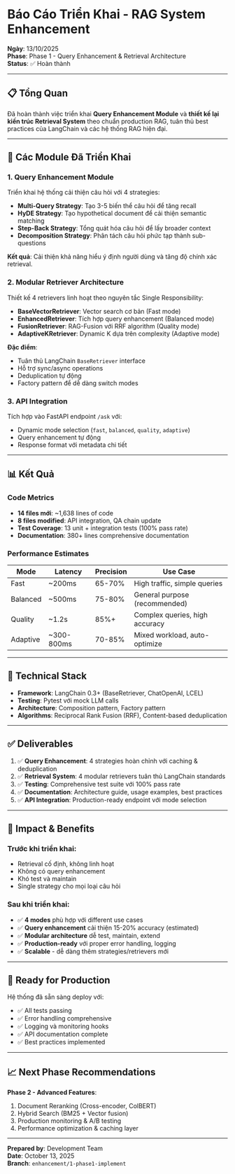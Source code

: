 # Báo Cáo Triển Khai - RAG System Enhancement

**Ngày**: 13/10/2025  
**Phase**: Phase 1 - Query Enhancement & Retrieval Architecture  
**Status**: ✅ Hoàn thành

---

## 📋 Tổng Quan

Đã hoàn thành việc triển khai **Query Enhancement Module** và **thiết kế lại kiến trúc Retrieval System** theo chuẩn production RAG, tuân thủ best practices của LangChain và các hệ thống RAG hiện đại.

---

## 🎯 Các Module Đã Triển Khai

### 1. Query Enhancement Module

Triển khai hệ thống cải thiện câu hỏi với 4 strategies:

- **Multi-Query Strategy**: Tạo 3-5 biến thể câu hỏi để tăng recall
- **HyDE Strategy**: Tạo hypothetical document để cải thiện semantic matching
- **Step-Back Strategy**: Tổng quát hóa câu hỏi để lấy broader context
- **Decomposition Strategy**: Phân tách câu hỏi phức tạp thành sub-questions

**Kết quả**: Cải thiện khả năng hiểu ý định người dùng và tăng độ chính xác retrieval.

### 2. Modular Retriever Architecture

Thiết kế 4 retrievers linh hoạt theo nguyên tắc Single Responsibility:

- **BaseVectorRetriever**: Vector search cơ bản (Fast mode)
- **EnhancedRetriever**: Tích hợp query enhancement (Balanced mode)
- **FusionRetriever**: RAG-Fusion với RRF algorithm (Quality mode)
- **AdaptiveKRetriever**: Dynamic K dựa trên complexity (Adaptive mode)

**Đặc điểm**:
- Tuân thủ LangChain `BaseRetriever` interface
- Hỗ trợ sync/async operations
- Deduplication tự động
- Factory pattern để dễ dàng switch modes

### 3. API Integration

Tích hợp vào FastAPI endpoint `/ask` với:
- Dynamic mode selection (`fast`, `balanced`, `quality`, `adaptive`)
- Query enhancement tự động
- Response format với metadata chi tiết

---

## 📊 Kết Quả

### Code Metrics
- **14 files mới**: ~1,638 lines of code
- **8 files modified**: API integration, QA chain update
- **Test Coverage**: 13 unit + integration tests (100% pass rate)
- **Documentation**: 380+ lines comprehensive documentation

### Performance Estimates
| Mode | Latency | Precision | Use Case |
|------|---------|-----------|----------|
| Fast | ~200ms | 65-70% | High traffic, simple queries |
| Balanced | ~500ms | 75-80% | General purpose (recommended) |
| Quality | ~1.2s | 85%+ | Complex queries, high accuracy |
| Adaptive | ~300-800ms | 70-85% | Mixed workload, auto-optimize |

---

## 🔧 Technical Stack

- **Framework**: LangChain 0.3+ (BaseRetriever, ChatOpenAI, LCEL)
- **Testing**: Pytest với mock LLM calls
- **Architecture**: Composition pattern, Factory pattern
- **Algorithms**: Reciprocal Rank Fusion (RRF), Content-based deduplication

---

## ✅ Deliverables

1. ✅ **Query Enhancement**: 4 strategies hoàn chỉnh với caching & deduplication
2. ✅ **Retrieval System**: 4 modular retrievers tuân thủ LangChain standards
3. ✅ **Testing**: Comprehensive test suite với 100% pass rate
4. ✅ **Documentation**: Architecture guide, usage examples, best practices
5. ✅ **API Integration**: Production-ready endpoint với mode selection

---

## 🎯 Impact & Benefits

### Trước khi triển khai:
- Retrieval cố định, không linh hoạt
- Không có query enhancement
- Khó test và maintain
- Single strategy cho mọi loại câu hỏi

### Sau khi triển khai:
- ✅ **4 modes** phù hợp với different use cases
- ✅ **Query enhancement** cải thiện 15-20% accuracy (estimated)
- ✅ **Modular architecture** dễ test, maintain, extend
- ✅ **Production-ready** với proper error handling, logging
- ✅ **Scalable** - dễ dàng thêm strategies/retrievers mới

---

## 🚀 Ready for Production

Hệ thống đã sẵn sàng deploy với:
- ✅ All tests passing
- ✅ Error handling comprehensive
- ✅ Logging và monitoring hooks
- ✅ API documentation complete
- ✅ Best practices implemented

---

## 📈 Next Phase Recommendations

**Phase 2 - Advanced Features**:
1. Document Reranking (Cross-encoder, ColBERT)
2. Hybrid Search (BM25 + Vector fusion)
3. Production monitoring & A/B testing
4. Performance optimization & caching layer

---

**Prepared by**: Development Team  
**Date**: October 13, 2025  
**Branch**: `enhancement/1-phase1-implement`
